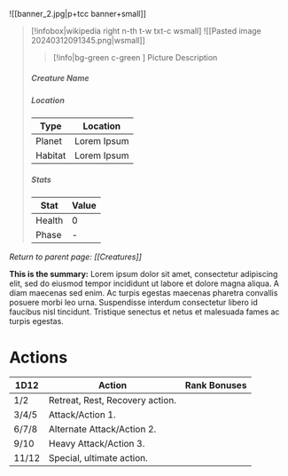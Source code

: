 ![[banner_2.jpg|p+tcc banner+small]]
> [!infobox|wikipedia right n-th t-w txt-c wsmall]
> ![[Pasted image 20240312091345.png|wsmall]]
>> [!info|bg-green c-green ] Picture Description
>##### Creature Name
> ##### _Location_
> | Type | Location |
> | ---- | ---- |
> | Planet | Lorem Ipsum |
> | Habitat | Lorem Ipsum |
> ##### *Stats*
> | Stat | Value |
> | ---- | ---- |
> | Health | 0 |
> | Phase | - |

*Return to parent page: [[Creatures]]*

**This is the summary:** Lorem ipsum dolor sit amet, consectetur adipiscing elit, sed do eiusmod tempor incididunt ut labore et dolore magna aliqua. A diam maecenas sed enim. Ac turpis egestas maecenas pharetra convallis posuere morbi leo urna. Suspendisse interdum consectetur libero id faucibus nisl tincidunt. Tristique senectus et netus et malesuada fames ac turpis egestas.

# Actions
| 1D12  | Action                          | Rank Bonuses |
| ----- | ------------------------------- | ------------ |
| 1/2   | Retreat, Rest, Recovery action. |              |
| 3/4/5 | Attack/Action 1.                |              |
| 6/7/8 | Alternate Attack/Action 2.      |              |
| 9/10  | Heavy Attack/Action 3.          |              |
| 11/12 | Special, ultimate action.       |              |
